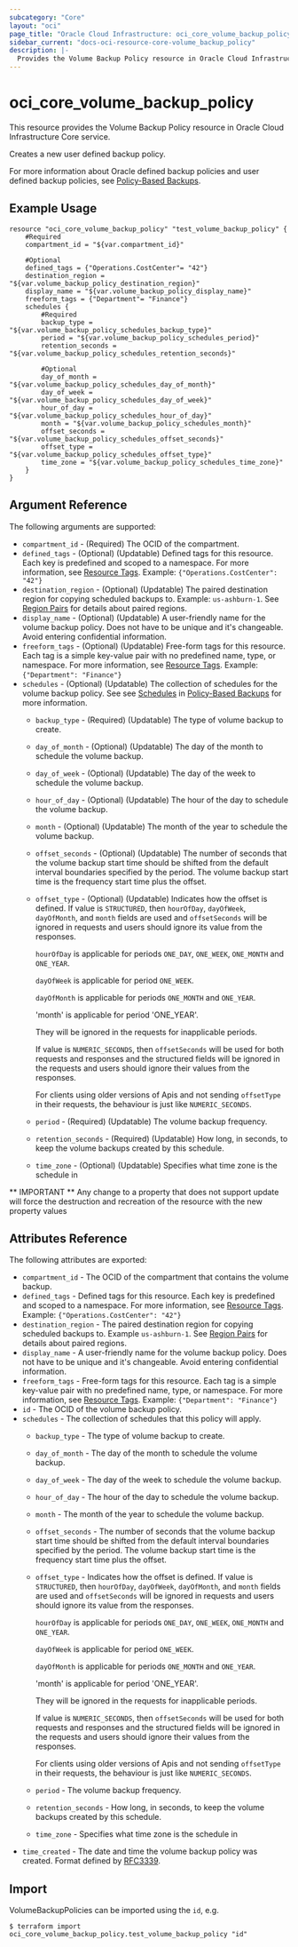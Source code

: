```yaml
---
subcategory: "Core"
layout: "oci"
page_title: "Oracle Cloud Infrastructure: oci_core_volume_backup_policy"
sidebar_current: "docs-oci-resource-core-volume_backup_policy"
description: |-
  Provides the Volume Backup Policy resource in Oracle Cloud Infrastructure Core service
---
```


# oci_core_volume_backup_policy
This resource provides the Volume Backup Policy resource in Oracle Cloud Infrastructure Core service.

Creates a new user defined backup policy.

For more information about Oracle defined backup policies and user defined backup policies,
see [Policy-Based Backups](https://docs.cloud.oracle.com/iaas/Content/Block/Tasks/schedulingvolumebackups.htm).


## Example Usage

```hcl
resource "oci_core_volume_backup_policy" "test_volume_backup_policy" {
	#Required
	compartment_id = "${var.compartment_id}"

	#Optional
	defined_tags = {"Operations.CostCenter"= "42"}
	destination_region = "${var.volume_backup_policy_destination_region}"
	display_name = "${var.volume_backup_policy_display_name}"
	freeform_tags = {"Department"= "Finance"}
	schedules {
		#Required
		backup_type = "${var.volume_backup_policy_schedules_backup_type}"
		period = "${var.volume_backup_policy_schedules_period}"
		retention_seconds = "${var.volume_backup_policy_schedules_retention_seconds}"

		#Optional
		day_of_month = "${var.volume_backup_policy_schedules_day_of_month}"
		day_of_week = "${var.volume_backup_policy_schedules_day_of_week}"
		hour_of_day = "${var.volume_backup_policy_schedules_hour_of_day}"
		month = "${var.volume_backup_policy_schedules_month}"
		offset_seconds = "${var.volume_backup_policy_schedules_offset_seconds}"
		offset_type = "${var.volume_backup_policy_schedules_offset_type}"
		time_zone = "${var.volume_backup_policy_schedules_time_zone}"
	}
}
```

## Argument Reference

The following arguments are supported:

* `compartment_id` - (Required) The OCID of the compartment.
* `defined_tags` - (Optional) (Updatable) Defined tags for this resource. Each key is predefined and scoped to a namespace. For more information, see [Resource Tags](https://docs.cloud.oracle.com/iaas/Content/General/Concepts/resourcetags.htm).  Example: `{"Operations.CostCenter": "42"}` 
* `destination_region` - (Optional) (Updatable) The paired destination region for copying scheduled backups to. Example: `us-ashburn-1`.  See [Region Pairs](https://docs.cloud.oracle.com/iaas/Content/Block/Tasks/schedulingvolumebackups.htm#RegionPairs) for details about paired regions. 
* `display_name` - (Optional) (Updatable) A user-friendly name for the volume backup policy. Does not have to be unique and it's changeable. Avoid entering confidential information. 
* `freeform_tags` - (Optional) (Updatable) Free-form tags for this resource. Each tag is a simple key-value pair with no predefined name, type, or namespace. For more information, see [Resource Tags](https://docs.cloud.oracle.com/iaas/Content/General/Concepts/resourcetags.htm).  Example: `{"Department": "Finance"}` 
* `schedules` - (Optional) (Updatable) The collection of schedules for the volume backup policy. See see [Schedules](https://docs.cloud.oracle.com/iaas/Content/Block/Tasks/schedulingvolumebackups.htm#schedules) in [Policy-Based Backups](https://docs.cloud.oracle.com/iaas/Content/Block/Tasks/schedulingvolumebackups.htm) for more information. 
	* `backup_type` - (Required) (Updatable) The type of volume backup to create.
	* `day_of_month` - (Optional) (Updatable) The day of the month to schedule the volume backup.
	* `day_of_week` - (Optional) (Updatable) The day of the week to schedule the volume backup.
	* `hour_of_day` - (Optional) (Updatable) The hour of the day to schedule the volume backup.
	* `month` - (Optional) (Updatable) The month of the year to schedule the volume backup.
	* `offset_seconds` - (Optional) (Updatable) The number of seconds that the volume backup start time should be shifted from the default interval boundaries specified by the period. The volume backup start time is the frequency start time plus the offset.
	* `offset_type` - (Optional) (Updatable) Indicates how the offset is defined. If value is `STRUCTURED`, then `hourOfDay`, `dayOfWeek`, `dayOfMonth`, and `month` fields are used and `offsetSeconds` will be ignored in requests and users should ignore its value from the responses.

		`hourOfDay` is applicable for periods `ONE_DAY`, `ONE_WEEK`, `ONE_MONTH` and `ONE_YEAR`.

		`dayOfWeek` is applicable for period `ONE_WEEK`.

		`dayOfMonth` is applicable for periods `ONE_MONTH` and `ONE_YEAR`.

		'month' is applicable for period 'ONE_YEAR'.

		They will be ignored in the requests for inapplicable periods.

		If value is `NUMERIC_SECONDS`, then `offsetSeconds` will be used for both requests and responses and the structured fields will be ignored in the requests and users should ignore their values from the responses.

		For clients using older versions of Apis and not sending `offsetType` in their requests, the behaviour is just like `NUMERIC_SECONDS`.
	* `period` - (Required) (Updatable) The volume backup frequency.
	* `retention_seconds` - (Required) (Updatable) How long, in seconds, to keep the volume backups created by this schedule.
	* `time_zone` - (Optional) (Updatable) Specifies what time zone is the schedule in


** IMPORTANT **
Any change to a property that does not support update will force the destruction and recreation of the resource with the new property values

## Attributes Reference

The following attributes are exported:

* `compartment_id` - The OCID of the compartment that contains the volume backup.
* `defined_tags` - Defined tags for this resource. Each key is predefined and scoped to a namespace. For more information, see [Resource Tags](https://docs.cloud.oracle.com/iaas/Content/General/Concepts/resourcetags.htm).  Example: `{"Operations.CostCenter": "42"}` 
* `destination_region` - The paired destination region for copying scheduled backups to. Example `us-ashburn-1`. See [Region Pairs](https://docs.cloud.oracle.com/iaas/Content/Block/Tasks/schedulingvolumebackups.htm#RegionPairs) for details about paired regions. 
* `display_name` - A user-friendly name for the volume backup policy. Does not have to be unique and it's changeable. Avoid entering confidential information. 
* `freeform_tags` - Free-form tags for this resource. Each tag is a simple key-value pair with no predefined name, type, or namespace. For more information, see [Resource Tags](https://docs.cloud.oracle.com/iaas/Content/General/Concepts/resourcetags.htm).  Example: `{"Department": "Finance"}` 
* `id` - The OCID of the volume backup policy.
* `schedules` - The collection of schedules that this policy will apply.
	* `backup_type` - The type of volume backup to create.
	* `day_of_month` - The day of the month to schedule the volume backup.
	* `day_of_week` - The day of the week to schedule the volume backup.
	* `hour_of_day` - The hour of the day to schedule the volume backup.
	* `month` - The month of the year to schedule the volume backup.
	* `offset_seconds` - The number of seconds that the volume backup start time should be shifted from the default interval boundaries specified by the period. The volume backup start time is the frequency start time plus the offset.
	* `offset_type` - Indicates how the offset is defined. If value is `STRUCTURED`, then `hourOfDay`, `dayOfWeek`, `dayOfMonth`, and `month` fields are used and `offsetSeconds` will be ignored in requests and users should ignore its value from the responses.

		`hourOfDay` is applicable for periods `ONE_DAY`, `ONE_WEEK`, `ONE_MONTH` and `ONE_YEAR`.

		`dayOfWeek` is applicable for period `ONE_WEEK`.

		`dayOfMonth` is applicable for periods `ONE_MONTH` and `ONE_YEAR`.

		'month' is applicable for period 'ONE_YEAR'.

		They will be ignored in the requests for inapplicable periods.

		If value is `NUMERIC_SECONDS`, then `offsetSeconds` will be used for both requests and responses and the structured fields will be ignored in the requests and users should ignore their values from the responses.

		For clients using older versions of Apis and not sending `offsetType` in their requests, the behaviour is just like `NUMERIC_SECONDS`.
	* `period` - The volume backup frequency.
	* `retention_seconds` - How long, in seconds, to keep the volume backups created by this schedule.
	* `time_zone` - Specifies what time zone is the schedule in
* `time_created` - The date and time the volume backup policy was created. Format defined by [RFC3339](https://tools.ietf.org/html/rfc3339). 

## Import

VolumeBackupPolicies can be imported using the `id`, e.g.

```
$ terraform import oci_core_volume_backup_policy.test_volume_backup_policy "id"
```


